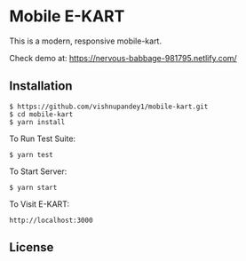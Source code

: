 # Mobile E-KART
This is a modern, responsive mobile-kart.

Check demo at: https://nervous-babbage-981795.netlify.com/

## Installation

    $ https://github.com/vishnupandey1/mobile-kart.git
    $ cd mobile-kart
    $ yarn install

To Run Test Suite:

    $ yarn test

To Start Server:

    $ yarn start

To Visit E-KART:

    http://localhost:3000

## License

